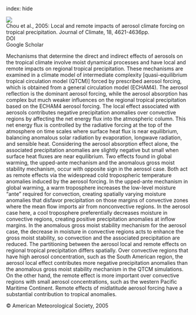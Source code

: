 index: hide

<div class="Citation">
    <div class="Citation-thumb CitationThumb-linked"  data-href="https://doi.org/10.1175/jcli3554.1">
      <img src="https://static.claimspace.cloud/climate-study-static/refs/thumbs/14/Chou_et_al_2005-thumb.png" />
    </div>

  <div class="Citation-body">
    <div class="Citation-text">Chou et al., 2005: Local and remote impacts of aerosol climate forcing on tropical precipitation. <span class="Article-journal">Journal of Climate, </span><span class="Article-volume">18, </span>4621-4636pp.</div>
    <div class="Citation-links">
      <div class="CitationLink" data-href="https://doi.org/10.1175/jcli3554.1">
        <div class="CitationLink-icon CitationLink-Doi"></div>
        <div class="CitationLink-text">DOI</div>
      </div>
      <div class="CitationLink" data-href="https://scholar.google.com/scholar?q=10.1175/jcli3554.1">
        <div class="CitationLink-icon CitationLink-Scholar"></div>
        <div class="CitationLink-text">Google Scholar</div>
      </div>
    </div>
  </div>
</div>

Mechanisms that determine the direct and indirect effects of aerosols on the tropical climate involve moist dynamical processes and have local and remote impacts on regional tropical precipitation. These mechanisms are examined in a climate model of intermediate complexity [quasi-equilibrium tropical circulation model (QTCM)] forced by prescribed aerosol forcing, which is obtained from a general circulation model (ECHAM4). The aerosol reflection is the dominant aerosol forcing, while the aerosol absorption has complex but much weaker influences on the regional tropical precipitation based on the ECHAM4 aerosol forcing. The local effect associated with aerosols contributes negative precipitation anomalies over convective regions by affecting the net energy flux into the atmospheric column. This net energy flux is controlled by the radiative forcing at the top of the atmosphere on time scales where surface heat flux is near equilibrium, balancing anomalous solar radiation by evaporation, longwave radiation, and sensible heat. Considering the aerosol absorption effect alone, the associated precipitation anomalies are slightly negative but small when surface heat fluxes are near equilibrium. Two effects found in global warming, the upped-ante mechanism and the anomalous gross moist stability mechanism, occur with opposite sign in the aerosol case. Both act as remote effects via the widespread cold tropospheric temperature anomalies induced by the aerosol forcing. In the upped-ante mechanism in global warming, a warm troposphere increases the low-level moisture “ante” required for convection, creating spatially varying moisture anomalies that disfavor precipitation on those margins of convective zones where the mean flow imports air from nonconvective regions. In the aerosol case here, a cool troposphere preferentially decreases moisture in convective regions, creating positive precipitation anomalies at inflow margins. In the anomalous gross moist stability mechanism for the aerosol case, the decrease in moisture in convective regions acts to enhance the gross moist stability, so convection and the associated precipitation are reduced. The partitioning between the aerosol local and remote effects on regional tropical precipitation differs spatially. Over convective regions that have high aerosol concentration, such as the South American region, the aerosol local effect contributes more negative precipitation anomalies than the anomalous gross moist stability mechanism in the QTCM simulations. On the other hand, the remote effect is more important over convective regions with small aerosol concentrations, such as the western Pacific Maritime Continent. Remote effects of midlatitude aerosol forcing have a substantial contribution to tropical anomalies.

<div class="Citation-copy">
&copy; American Meteorological Society, 2005
</div>